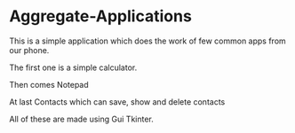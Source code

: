# Aggregate-Applications
This is a simple application which does the work of  few common apps from our phone.

The first one is a simple calculator.

Then comes Notepad

At last Contacts which can save, show and delete contacts

All of these are made using Gui Tkinter.


